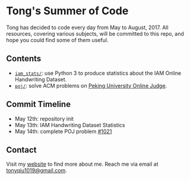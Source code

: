 # Tong's Summer of Code

Tong has decided to code every day from May to August, 2017. All resources, covering various subjects, will be committed to this repo, and hope you could find some of them useful.

## Contents

- [`iam_stats/`](iam_stats/): use Python 3 to produce statistics about the IAM Online Handwriting Dataset.
- [`poj/`](poj/): solve ACM problems on [Peking University Online Judge](http://poj.org/).

## Commit Timeline

- May 12th: repository init
- May 13th: IAM Handwriting Dataset Statistics
- May 14th: complete POJ problem [\#1021](poj/1021.cpp)

## Contact

Visit my [website](http://www.people.virginia.edu/~tq7bw/) to find more about me. Reach me via email at [tonyqiu1019@gmail.com](mailto:tonyqiu1019@gmail.com).
